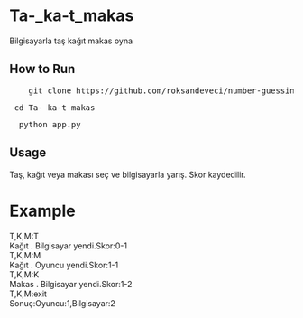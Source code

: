 # Ta-_ka-t_makas
Bilgisayarla taş kağıt makas oyna  
## How to Run  
<pre>    git clone https://github.com/roksandeveci/number-guessing-game     </pre> 
<pre> cd Ta-_ka-t_makas      </pre>  
<pre>  python app.py    </pre>  
## Usage  
Taş, kağıt veya makası seç ve bilgisayarla yarış. Skor kaydedilir.  
# Example  
T,K,M:T  
Kağıt . Bilgisayar yendi.Skor:0-1  
T,K,M:M  
Kağıt . Oyuncu yendi.Skor:1-1  
T,K,M:K  
Makas . Bilgisayar yendi.Skor:1-2  
T,K,M:exit  
Sonuç:Oyuncu:1,Bilgisayar:2  
